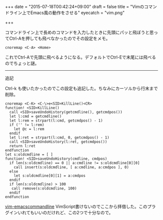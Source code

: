 +++
date = "2015-07-18T00:42:24+09:00"
draft = false
title = "Vimのコマンドライン上でEmacs風の動作をさせる"
eyecatch = "vim.png"

+++

コマンドライン上で長めのコマンドを入力したときに先頭にパッと飛ぼうと思ってCtrl-Aを押しても飛べなかったのでその設定をメモ。


```vim
cnoremap <C-A> <Home>
```

これでCtrl-Aで先頭に飛べるようになる。デフォルトでCtrl-Eで末尾には飛べるのでちょっと謎。

---
追記

Ctrl-k も使いたかったのでこの設定も追記した。ちなみにカーソルから行末まで削除。

```vim
cnoremap <C-K> <C-\>e<SID>KillLine()<CR>
function! <SID>KillLine()
  call <SID>saveUndoHistory(getcmdline(), getcmdpos())
  let l:cmd = getcmdline()
  let l:rem = strpart(l:cmd, getcmdpos() - 1)
  if ('' != l:rem)
    let @c = l:rem
  endif
  let l:ret = strpart(l:cmd, 0, getcmdpos() - 1)
  call <SID>saveUndoHistory(l:ret, getcmdpos())
  return l:ret
endfunction
let s:oldcmdline = [ ]
function! <SID>saveUndoHistory(cmdline, cmdpos)
  if len(s:oldcmdline) == 0 || a:cmdline != s:oldcmdline[0][0]
    call insert(s:oldcmdline, [ a:cmdline, a:cmdpos ], 0)
  else
    let s:oldcmdline[0][1] = a:cmdpos
  endif
  if len(s:oldcmdline) > 100
   call remove(s:oldcmdline, 100)
  endif
endfunction
```
[vim-emacscommandline](https://github.com/houtsnip/vim-emacscommandline)
VimScript書けないのでここから拝借した。このプラグインいれてもいいのだけれど、この2つで十分なので。

